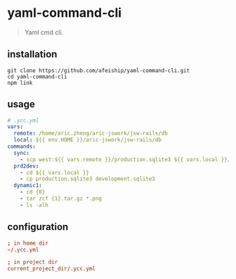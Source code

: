 # yaml-command-cli
> Yaml cmd cli.

## installation
```shell
git clone https://github.com/afeiship/yaml-command-cli.git
cd yaml-command-cli
npm link
```

## usage
```yml
# .ycc.yml
vars:
  remote: /home/aric.zheng/aric-jswork/jsw-rails/db
  local: ${{ env.HOME }}/aric-jswork/jsw-rails/db
commands:
  sync:
    - scp west:${{ vars.remote }}/production.sqlite3 ${{ vars.local }}/production.sqlite3
  prd2dev:
    - cd ${{ vars.local }}
    - cp production.sqlite3 development.sqlite3
  dynamic1:
    - cd {0}
    - tar zcf {1}.tar.gz *.png
    - ls -alh
```

## configuration
```conf
; in home dir
~/.ycc.yml

; in project dir
current_project_dir/.ycc.yml
```
